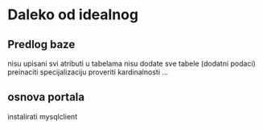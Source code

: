 # Daleko od idealnog

## Predlog baze
nisu upisani svi atributi u tabelama
nisu dodate sve tabele (dodatni podaci)
preinaciti specijalizaciju
proveriti kardinalnosti
...

## osnova portala
instalirati mysqlclient
